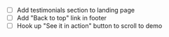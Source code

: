 - [ ] Add testimonials section to landing page
- [ ] Add "Back to top" link in footer
- [ ] Hook up "See it in action" button to scroll to demo
